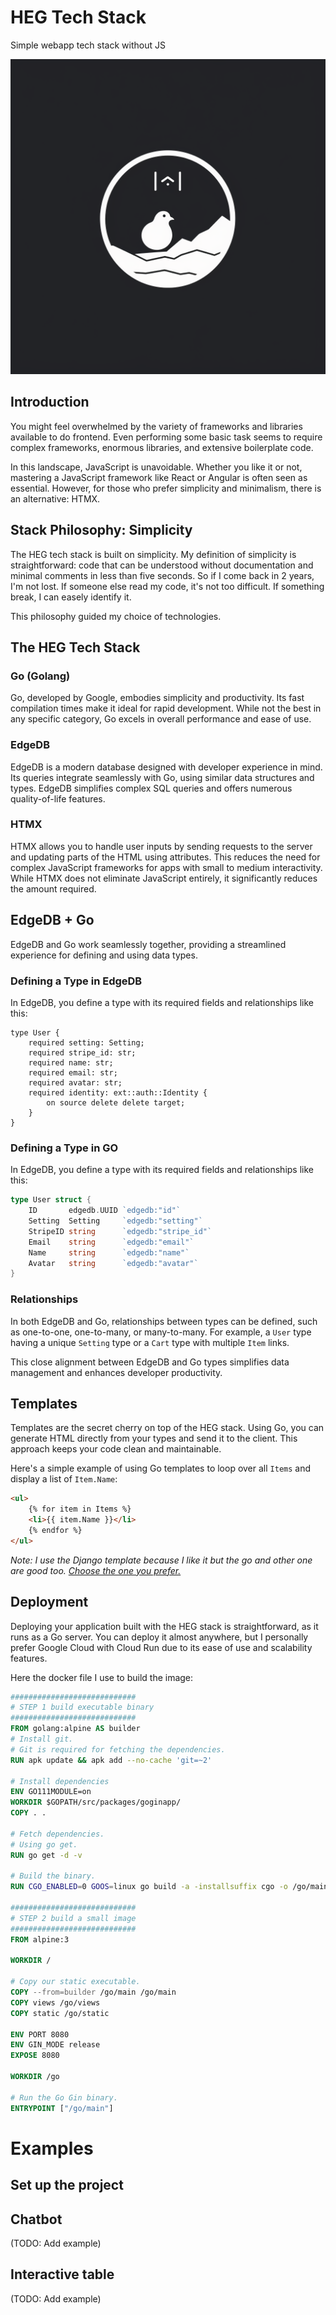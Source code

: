 # HEG Tech Stack
Simple webapp tech stack without JS

![alt text](https://github.com/MrBounty/HEG/blob/main/HEG_logo.png)

## Introduction
You might feel overwhelmed by the variety of frameworks and libraries available to do frontend. Even performing some basic task seems to require complex frameworks, enormous libraries, and extensive boilerplate code.

In this landscape, JavaScript is unavoidable. Whether you like it or not, mastering a JavaScript framework like React or Angular is often seen as essential. However, for those who prefer simplicity and minimalism, there is an alternative: HTMX.

## Stack Philosophy: Simplicity
The HEG tech stack is built on simplicity. My definition of simplicity is straightforward: code that can be understood without documentation and minimal comments in less than five seconds. So if I come back in 2 years, I'm not lost. If someone else read my code, it's not too difficult. If something break, I can easely identify it.

This philosophy guided my choice of technologies.

## The HEG Tech Stack

### Go (Golang)
Go, developed by Google, embodies simplicity and productivity. Its fast compilation times make it ideal for rapid development. While not the best in any specific category, Go excels in overall performance and ease of use.

### EdgeDB
EdgeDB is a modern database designed with developer experience in mind. Its queries integrate seamlessly with Go, using similar data structures and types. EdgeDB simplifies complex SQL queries and offers numerous quality-of-life features.

### HTMX
HTMX allows you to handle user inputs by sending requests to the server and updating parts of the HTML using attributes. This reduces the need for complex JavaScript frameworks for apps with small to medium interactivity. While HTMX does not eliminate JavaScript entirely, it significantly reduces the amount required.

## EdgeDB + Go

EdgeDB and Go work seamlessly together, providing a streamlined experience for defining and using data types.

### Defining a Type in EdgeDB
In EdgeDB, you define a type with its required fields and relationships like this:
```esdl
type User {
    required setting: Setting;
    required stripe_id: str;
    required name: str;
    required email: str;
    required avatar: str;
    required identity: ext::auth::Identity {
        on source delete delete target;
    }
}
```

### Defining a Type in GO
In EdgeDB, you define a type with its required fields and relationships like this:
```go
type User struct {
    ID       edgedb.UUID `edgedb:"id"`
    Setting  Setting     `edgedb:"setting"`
    StripeID string      `edgedb:"stripe_id"`
    Email    string      `edgedb:"email"`
    Name     string      `edgedb:"name"`
    Avatar   string      `edgedb:"avatar"`
}
```

### Relationships
In both EdgeDB and Go, relationships between types can be defined, such as one-to-one, one-to-many, or many-to-many. For example, a `User` type having a unique `Setting` type or a `Cart` type with multiple `Item` links.

This close alignment between EdgeDB and Go types simplifies data management and enhances developer productivity.

## Templates
Templates are the secret cherry on top of the HEG stack. Using Go, you can generate HTML directly from your types and send it to the client. This approach keeps your code clean and maintainable.

Here's a simple example of using Go templates to loop over all `Items` and display a list of `Item.Name`:
```html
<ul>
    {% for item in Items %}
    <li>{{ item.Name }}</li>
    {% endfor %}
</ul>
```

*Note: I use the Django template because I like it but the go and other one are good too. [Choose the one you prefer.](https://docs.gofiber.io/guide/templates/)*

## Deployment
Deploying your application built with the HEG stack is straightforward, as it runs as a Go server. You can deploy it almost anywhere, but I personally prefer Google Cloud with Cloud Run due to its ease of use and scalability features.

Here the docker file I use to build the image:
```dockerfile
############################
# STEP 1 build executable binary
############################
FROM golang:alpine AS builder
# Install git.
# Git is required for fetching the dependencies.
RUN apk update && apk add --no-cache 'git=~2'

# Install dependencies
ENV GO111MODULE=on
WORKDIR $GOPATH/src/packages/goginapp/
COPY . .

# Fetch dependencies.
# Using go get.
RUN go get -d -v

# Build the binary.
RUN CGO_ENABLED=0 GOOS=linux go build -a -installsuffix cgo -o /go/main .

############################
# STEP 2 build a small image
############################
FROM alpine:3

WORKDIR /

# Copy our static executable.
COPY --from=builder /go/main /go/main
COPY views /go/views
COPY static /go/static

ENV PORT 8080
ENV GIN_MODE release
EXPOSE 8080

WORKDIR /go

# Run the Go Gin binary.
ENTRYPOINT ["/go/main"]
```

# Examples

## Set up the project

## Chatbot
(TODO: Add example)

## Interactive table
(TODO: Add example)
